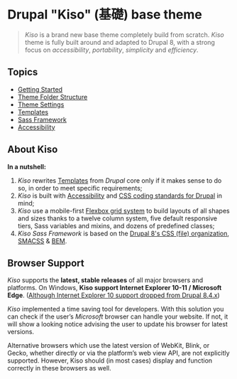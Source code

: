 

Drupal "Kiso" (基礎) base theme
==========

> *Kiso* is a brand new base theme completely build from scratch.
> *Kiso* theme is fully built around and adapted to Drupal 8, with a strong focus on *accessibility*, *portability*, *simplicity* and *efficiency*.

## Topics
* [Getting Started](docs/getting-started/overview.md)
* [Theme Folder Structure](docs/theme-folder-structure/overview.md)
* [Theme Settings](docs/theme-settings/overview.md)
* [Templates](docs/templates/index.md)
* [Sass Framework](docs/sass-framework/overview.md)
* [Accessibility](docs/accessibility/index.md)

## About Kiso

**In a nutshell:**

 1. *Kiso* rewrites [Templates](docs/templates/index.md) from *Drupal* core only if it makes sense to do so, in order to meet specific requirements;
 2. *Kiso* is built with [Accessibility](docs/accessibility/index.md) and [CSS coding standards for Drupal](https://www.drupal.org/docs/develop/standards/css/css-coding-standards) in mind;
 3. *Kiso* use a mobile-first [Flexbox grid system](docs/sass-framework/grid-system.md) to build layouts of all shapes and sizes thanks to a twelve column system, five default responsive tiers, Sass variables and mixins, and dozens of predefined classes;
 4. *Kiso Sass Framework* is based on the [Drupal 8's CSS (file) organization](https://www.drupal.org/docs/develop/standards/css/css-file-organization-for-drupal-8), [SMACSS](https://smacss.com/ "Scalable and Modular Architecture for CSS") & [BEM](http://bem.info/ "Block, Element, Modifier").

## Browser Support

*Kiso* supports the **latest, stable releases** of all major browsers and platforms. On Windows, **Kiso support Internet Explorer 10-11 / Microsoft Edge**. ([Although Internet Explorer 10 support dropped from Drupal 8.4.x](https://www.drupal.org/node/2897971))

*Kiso* implemented a time saving tool for developers. With this solution you can check if the user’s _Microsoft_ browser can handle your website. If not, it will show a looking notice advising the user to update his browser for latest versions.

Alternative browsers which use the latest version of WebKit, Blink, or Gecko, whether directly or via the platform’s web view API, are not explicitly supported. However, Kiso should (in most cases) display and function correctly in these browsers as well.
